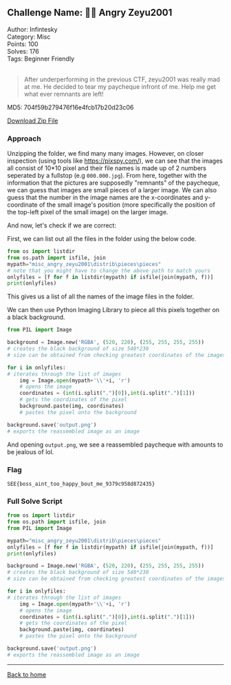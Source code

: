 ## Challenge Name: 🧑‍🎓 Angry Zeyu2001
Author: Infintesky  
Category: Misc  
Points: 100  
Solves: 176  
Tags: Beginner Friendly  
<br>
>After underperforming in the previous CTF, zeyu2001 was really mad at me. He decided to tear my paycheque infront of me. Help me get what ever remnants are left!

MD5: 704f59b279476f16e4fcb17b20d23c06

[Download Zip File](https://github.com/Team-Rainbow-Hash/seetf-2022-writeups/blob/main/misc/%F0%9F%A7%91%E2%80%8D%F0%9F%8E%93%20Angry%20Zeyu2001/files/misc_angry_zeyu2001.zip "Zip File")

### Approach
Unzipping the folder, we find many many images. However, on closer inspection (using tools like https://pixspy.com/), we can see that the images all consist of 10*10 pixel and their file names is made up of 2 numbers seperated by a fullstop (e.g `000.000.jpg`). From here, together with the information that the pictures are supposedly "remnants" of the paycheque, we can guess that images are small pieces of a larger image. We can also guess that the number in the image names are the x-coordinates and y-coordinate of the small image's position (more specifically the position of the top-left pixel of the small image) on the larger image.

And now, let's check if we are correct:

First, we can list out all the files in the folder using the below code.
```py
from os import listdir
from os.path import isfile, join
mypath="misc_angry_zeyu2001\distrib\pieces\pieces"
# note that you might have to change the above path to match yours
onlyfiles = [f for f in listdir(mypath) if isfile(join(mypath, f))]
print(onlyfiles)
```
This gives us a list of all the names of the image files in the folder.

We can then use Python Imaging Library to piece all this pixels together on a black background.
```py
from PIL import Image

background = Image.new('RGBA', (520, 220), (255, 255, 255, 255))
# creates the black background of size 540*230 
# size can be obtained from checking greatest coordinates of the images, then add 10 cause the pixel size is 10x10

for i in onlyfiles:
# iterates through the list of images
    img = Image.open(mypath+'\\'+i, 'r')
    # opens the image
    coordinates = (int(i.split(".")[0]),int(i.split(".")[1]))
    # gets the coordinates of the pixel
    background.paste(img, coordinates)
    # pastes the pixel onto the background

background.save('output.png')
# exports the reassembled image as an image
```

And opening `output.png`, we see a reassembled paycheque with amounts to be jealous of lol.  

### Flag
`SEE{boss_aint_too_happy_bout_me_9379c958d872435}`


### Full Solve Script
```py
from os import listdir
from os.path import isfile, join
from PIL import Image

mypath="misc_angry_zeyu2001\distrib\pieces\pieces"
onlyfiles = [f for f in listdir(mypath) if isfile(join(mypath, f))]
print(onlyfiles)

background = Image.new('RGBA', (520, 220), (255, 255, 255, 255))
# creates the black background of size 540*230 
# size can be obtained from checking greatest coordinates of the images, then add 10 cause the pixel size is 10x10

for i in onlyfiles:
# iterates through the list of images
    img = Image.open(mypath+'\\'+i, 'r')
    # opens the image
    coordinates = (int(i.split(".")[0]),int(i.split(".")[1]))
    # gets the coordinates of the pixel
    background.paste(img, coordinates)
    # pastes the pixel onto the background

background.save('output.png')
# exports the reassembled image as an image
```

---
[Back to home](https://github.com/Team-Rainbow-Hash/seetf-2022-writeups)